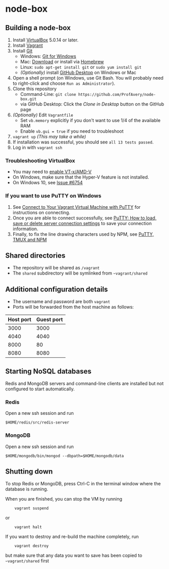 # node-box

## Building a node-box

1. Install [VirtualBox](https://www.virtualbox.org/) 5.0.14 or later.
2. Install [Vagrant](http://www.vagrantup.com/)
3. Install [Git](http://git-scm.com/)
    - Windows: [Git for Windows](https://git-for-windows.github.io/)
    - Mac: [Download](https://git-scm.com/download/mac) or install via [Homebrew](http://brew.sh/)
    - Linux: `sudo apt-get install git` or `sudo yum install git`
    - *(Optionally)* install [GitHub Desktop](https://desktop.github.com/) on Windows or Mac
4. Open a shell prompt (on Windows, use Git Bash.  You will probably need to right-click and choose `Run as Administrator`).
5. Clone this repository
    - Command-Line: `git clone https://github.com/ProfAvery/node-box.git`
    - via GitHub Desktop: Click the *Clone in Desktop* button on the GitHub page
6. *(Optionally)* Edit `Vagrantfile`
    - Set `vb.memory` explicitly if you don't want to use 1/4 of the available RAM
    - Enable `vb.gui = true` if you need to troubleshoot
7. `vagrant up` *(This may take a while)*
8. If installation was successful, you should see `all 13 tests passed`.
9. Log in with `vagrant ssh`

### Troubleshooting VirtualBox
- You may need to [enable VT-x/AMD-V](http://www.howtogeek.com/213795/how-to-enable-intel-vt-x-in-your-computers-bios-or-uefi-firmware/)
- On Windows, make sure that the Hyper-V feature is not installed.
- On Windows 10, see [Issue #6754](https://github.com/mitchellh/vagrant/issues/6754)

### If you want to use PuTTY on Windows

1. See
[Connect to Your Vagrant Virtual Machine with PuTTY](https://github.com/Varying-Vagrant-Vagrants/VVV/wiki/Connect-to-Your-Vagrant-Virtual-Machine-with-PuTTY)
for instructions on connecting.
2. Once you are able to connect successfully, see
[PuTTY: How to load, save or delete server connection settings](http://kb.site5.com/shell-access-ssh/putty-how-to-load-save-or-delete-server-connection-settings/)
to save your connection information.
3. Finally, to fix the line drawing characters used by NPM, see
[PuTTY, TMUX and NPM](http://curiouslynerdy.com/2013/09/putty-tmux-and-npm/)

## Shared directories

- The repository will be shared as `/vagrant`
- The `shared` subdirectory will be symlinked from `~vagrant/shared`

## Additional configuration details
- The username and password are both `vagrant`
- Ports will be forwarded from the host machine as follows:

Host port | Guest port
--------- | ----------
3000      | 3000
4040      | 4040
8000      | 80
8080      | 8080

## Starting NoSQL databases

Redis and MongoDB servers and command-line clients are installed but
not configured to start automatically.

### Redis

Open a new ssh session and run

```shell
$HOME/redis/src/redis-server
```

### MongoDB

Open a new ssh session and run

```shell
$HOME/mongodb/bin/mongod --dbpath=$HOME/mongodb/data
```

## Shutting down

To stop Redis or MongoDB, press Ctrl-C in the terminal window where the
database is running.

When you are finished, you can stop the VM by running

```shell
    vagrant suspend
```

or

```shell
    vagrant halt
```

If you want to destroy and re-build the machine completely, run

```shell
    vagrant destroy
```

but make sure that any data you want to save has been copied to `~vagrant/shared` first
